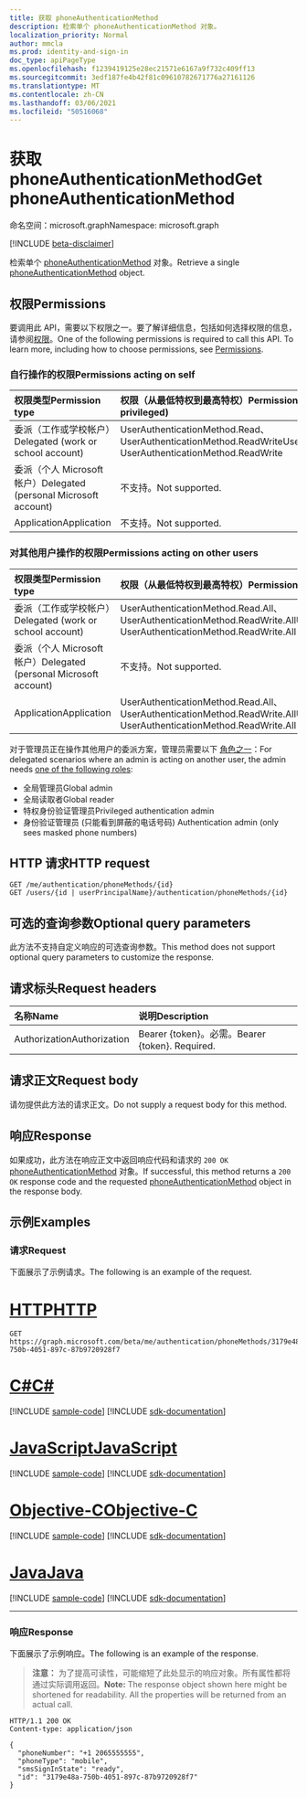 ```yaml
---
title: 获取 phoneAuthenticationMethod
description: 检索单个 phoneAuthenticationMethod 对象。
localization_priority: Normal
author: mmcla
ms.prod: identity-and-sign-in
doc_type: apiPageType
ms.openlocfilehash: f1239419125e28ec21571e6167a9f732c409ff13
ms.sourcegitcommit: 3edf187fe4b42f81c09610782671776a27161126
ms.translationtype: MT
ms.contentlocale: zh-CN
ms.lasthandoff: 03/06/2021
ms.locfileid: "50516068"
---
```

# <a name="get-phoneauthenticationmethod"></a><span data-ttu-id="c3f3b-103">获取 phoneAuthenticationMethod</span><span class="sxs-lookup"><span data-stu-id="c3f3b-103">Get phoneAuthenticationMethod</span></span>

<span data-ttu-id="c3f3b-104">命名空间：microsoft.graph</span><span class="sxs-lookup"><span data-stu-id="c3f3b-104">Namespace: microsoft.graph</span></span>

[!INCLUDE [beta-disclaimer](../../includes/beta-disclaimer.md)]

<span data-ttu-id="c3f3b-105">检索单个 [phoneAuthenticationMethod](../resources/phoneauthenticationmethod.md) 对象。</span><span class="sxs-lookup"><span data-stu-id="c3f3b-105">Retrieve a single [phoneAuthenticationMethod](../resources/phoneauthenticationmethod.md) object.</span></span>

## <a name="permissions"></a><span data-ttu-id="c3f3b-106">权限</span><span class="sxs-lookup"><span data-stu-id="c3f3b-106">Permissions</span></span>

<span data-ttu-id="c3f3b-p101">要调用此 API，需要以下权限之一。要了解详细信息，包括如何选择权限的信息，请参阅[权限](/graph/permissions-reference)。</span><span class="sxs-lookup"><span data-stu-id="c3f3b-p101">One of the following permissions is required to call this API. To learn more, including how to choose permissions, see [Permissions](/graph/permissions-reference).</span></span>

### <a name="permissions-acting-on-self"></a><span data-ttu-id="c3f3b-109">自行操作的权限</span><span class="sxs-lookup"><span data-stu-id="c3f3b-109">Permissions acting on self</span></span>

|<span data-ttu-id="c3f3b-110">权限类型</span><span class="sxs-lookup"><span data-stu-id="c3f3b-110">Permission type</span></span>      | <span data-ttu-id="c3f3b-111">权限（从最低特权到最高特权）</span><span class="sxs-lookup"><span data-stu-id="c3f3b-111">Permissions (from least to most privileged)</span></span>              |
|:---------------------------------------|:-------------------------|
| <span data-ttu-id="c3f3b-112">委派（工作或学校帐户）</span><span class="sxs-lookup"><span data-stu-id="c3f3b-112">Delegated (work or school account)</span></span>     | <span data-ttu-id="c3f3b-113">UserAuthenticationMethod.Read、UserAuthenticationMethod.ReadWrite</span><span class="sxs-lookup"><span data-stu-id="c3f3b-113">UserAuthenticationMethod.Read, UserAuthenticationMethod.ReadWrite</span></span> |
| <span data-ttu-id="c3f3b-114">委派（个人 Microsoft 帐户）</span><span class="sxs-lookup"><span data-stu-id="c3f3b-114">Delegated (personal Microsoft account)</span></span> | <span data-ttu-id="c3f3b-115">不支持。</span><span class="sxs-lookup"><span data-stu-id="c3f3b-115">Not supported.</span></span> |
| <span data-ttu-id="c3f3b-116">Application</span><span class="sxs-lookup"><span data-stu-id="c3f3b-116">Application</span></span>                            | <span data-ttu-id="c3f3b-117">不支持。</span><span class="sxs-lookup"><span data-stu-id="c3f3b-117">Not supported.</span></span> |

### <a name="permissions-acting-on-other-users"></a><span data-ttu-id="c3f3b-118">对其他用户操作的权限</span><span class="sxs-lookup"><span data-stu-id="c3f3b-118">Permissions acting on other users</span></span>

|<span data-ttu-id="c3f3b-119">权限类型</span><span class="sxs-lookup"><span data-stu-id="c3f3b-119">Permission type</span></span>      | <span data-ttu-id="c3f3b-120">权限（从最低特权到最高特权）</span><span class="sxs-lookup"><span data-stu-id="c3f3b-120">Permissions (from least to most privileged)</span></span>              |
|:---------------------------------------|:-------------------------|
| <span data-ttu-id="c3f3b-121">委派（工作或学校帐户）</span><span class="sxs-lookup"><span data-stu-id="c3f3b-121">Delegated (work or school account)</span></span>     | <span data-ttu-id="c3f3b-122">UserAuthenticationMethod.Read.All、UserAuthenticationMethod.ReadWrite.All</span><span class="sxs-lookup"><span data-stu-id="c3f3b-122">UserAuthenticationMethod.Read.All, UserAuthenticationMethod.ReadWrite.All</span></span> |
| <span data-ttu-id="c3f3b-123">委派（个人 Microsoft 帐户）</span><span class="sxs-lookup"><span data-stu-id="c3f3b-123">Delegated (personal Microsoft account)</span></span> | <span data-ttu-id="c3f3b-124">不支持。</span><span class="sxs-lookup"><span data-stu-id="c3f3b-124">Not supported.</span></span> |
| <span data-ttu-id="c3f3b-125">Application</span><span class="sxs-lookup"><span data-stu-id="c3f3b-125">Application</span></span>                            | <span data-ttu-id="c3f3b-126">UserAuthenticationMethod.Read.All、UserAuthenticationMethod.ReadWrite.All</span><span class="sxs-lookup"><span data-stu-id="c3f3b-126">UserAuthenticationMethod.Read.All, UserAuthenticationMethod.ReadWrite.All</span></span> |

<span data-ttu-id="c3f3b-127">对于管理员正在操作其他用户的委派方案，管理员需要以下 [角色之一](/azure/active-directory/users-groups-roles/directory-assign-admin-roles#available-roles)：</span><span class="sxs-lookup"><span data-stu-id="c3f3b-127">For delegated scenarios where an admin is acting on another user, the admin needs [one of the following roles](/azure/active-directory/users-groups-roles/directory-assign-admin-roles#available-roles):</span></span>
* <span data-ttu-id="c3f3b-128">全局管理员</span><span class="sxs-lookup"><span data-stu-id="c3f3b-128">Global admin</span></span>
* <span data-ttu-id="c3f3b-129">全局读取者</span><span class="sxs-lookup"><span data-stu-id="c3f3b-129">Global reader</span></span>
* <span data-ttu-id="c3f3b-130">特权身份验证管理员</span><span class="sxs-lookup"><span data-stu-id="c3f3b-130">Privileged authentication admin</span></span>
* <span data-ttu-id="c3f3b-131">身份验证管理员 (只能看到屏蔽的电话号码) </span><span class="sxs-lookup"><span data-stu-id="c3f3b-131">Authentication admin (only sees masked phone numbers)</span></span>

## <a name="http-request"></a><span data-ttu-id="c3f3b-132">HTTP 请求</span><span class="sxs-lookup"><span data-stu-id="c3f3b-132">HTTP request</span></span>

<!-- { "blockType": "ignored" } -->

```http
GET /me/authentication/phoneMethods/{id}
GET /users/{id | userPrincipalName}/authentication/phoneMethods/{id}
```

## <a name="optional-query-parameters"></a><span data-ttu-id="c3f3b-133">可选的查询参数</span><span class="sxs-lookup"><span data-stu-id="c3f3b-133">Optional query parameters</span></span>

<span data-ttu-id="c3f3b-134">此方法不支持自定义响应的可选查询参数。</span><span class="sxs-lookup"><span data-stu-id="c3f3b-134">This method does not support optional query parameters to customize the response.</span></span>

## <a name="request-headers"></a><span data-ttu-id="c3f3b-135">请求标头</span><span class="sxs-lookup"><span data-stu-id="c3f3b-135">Request headers</span></span>

| <span data-ttu-id="c3f3b-136">名称</span><span class="sxs-lookup"><span data-stu-id="c3f3b-136">Name</span></span>      |<span data-ttu-id="c3f3b-137">说明</span><span class="sxs-lookup"><span data-stu-id="c3f3b-137">Description</span></span>|
|:----------|:----------|
| <span data-ttu-id="c3f3b-138">Authorization</span><span class="sxs-lookup"><span data-stu-id="c3f3b-138">Authorization</span></span> | <span data-ttu-id="c3f3b-p102">Bearer {token}。必需。</span><span class="sxs-lookup"><span data-stu-id="c3f3b-p102">Bearer {token}. Required.</span></span> |

## <a name="request-body"></a><span data-ttu-id="c3f3b-141">请求正文</span><span class="sxs-lookup"><span data-stu-id="c3f3b-141">Request body</span></span>

<span data-ttu-id="c3f3b-142">请勿提供此方法的请求正文。</span><span class="sxs-lookup"><span data-stu-id="c3f3b-142">Do not supply a request body for this method.</span></span>

## <a name="response"></a><span data-ttu-id="c3f3b-143">响应</span><span class="sxs-lookup"><span data-stu-id="c3f3b-143">Response</span></span>

<span data-ttu-id="c3f3b-144">如果成功，此方法在响应正文中返回响应代码和请求的 `200 OK` [phoneAuthenticationMethod](../resources/phoneauthenticationmethod.md) 对象。</span><span class="sxs-lookup"><span data-stu-id="c3f3b-144">If successful, this method returns a `200 OK` response code and the requested [phoneAuthenticationMethod](../resources/phoneauthenticationmethod.md) object in the response body.</span></span>

## <a name="examples"></a><span data-ttu-id="c3f3b-145">示例</span><span class="sxs-lookup"><span data-stu-id="c3f3b-145">Examples</span></span>

### <a name="request"></a><span data-ttu-id="c3f3b-146">请求</span><span class="sxs-lookup"><span data-stu-id="c3f3b-146">Request</span></span>

<span data-ttu-id="c3f3b-147">下面展示了示例请求。</span><span class="sxs-lookup"><span data-stu-id="c3f3b-147">The following is an example of the request.</span></span>

# <a name="http"></a>[<span data-ttu-id="c3f3b-148">HTTP</span><span class="sxs-lookup"><span data-stu-id="c3f3b-148">HTTP</span></span>](#tab/http)
<!-- {
  "blockType": "request",
  "name": "get_phoneauthenticationmethod"
}-->

```msgraph-interactive
GET https://graph.microsoft.com/beta/me/authentication/phoneMethods/3179e48a-750b-4051-897c-87b9720928f7
```
# <a name="c"></a>[<span data-ttu-id="c3f3b-149">C#</span><span class="sxs-lookup"><span data-stu-id="c3f3b-149">C#</span></span>](#tab/csharp)
[!INCLUDE [sample-code](../includes/snippets/csharp/get-phoneauthenticationmethod-csharp-snippets.md)]
[!INCLUDE [sdk-documentation](../includes/snippets/snippets-sdk-documentation-link.md)]

# <a name="javascript"></a>[<span data-ttu-id="c3f3b-150">JavaScript</span><span class="sxs-lookup"><span data-stu-id="c3f3b-150">JavaScript</span></span>](#tab/javascript)
[!INCLUDE [sample-code](../includes/snippets/javascript/get-phoneauthenticationmethod-javascript-snippets.md)]
[!INCLUDE [sdk-documentation](../includes/snippets/snippets-sdk-documentation-link.md)]

# <a name="objective-c"></a>[<span data-ttu-id="c3f3b-151">Objective-C</span><span class="sxs-lookup"><span data-stu-id="c3f3b-151">Objective-C</span></span>](#tab/objc)
[!INCLUDE [sample-code](../includes/snippets/objc/get-phoneauthenticationmethod-objc-snippets.md)]
[!INCLUDE [sdk-documentation](../includes/snippets/snippets-sdk-documentation-link.md)]

# <a name="java"></a>[<span data-ttu-id="c3f3b-152">Java</span><span class="sxs-lookup"><span data-stu-id="c3f3b-152">Java</span></span>](#tab/java)
[!INCLUDE [sample-code](../includes/snippets/java/get-phoneauthenticationmethod-java-snippets.md)]
[!INCLUDE [sdk-documentation](../includes/snippets/snippets-sdk-documentation-link.md)]

---


### <a name="response"></a><span data-ttu-id="c3f3b-153">响应</span><span class="sxs-lookup"><span data-stu-id="c3f3b-153">Response</span></span>

<span data-ttu-id="c3f3b-154">下面展示了示例响应。</span><span class="sxs-lookup"><span data-stu-id="c3f3b-154">The following is an example of the response.</span></span>

> <span data-ttu-id="c3f3b-p103">**注意：** 为了提高可读性，可能缩短了此处显示的响应对象。所有属性都将通过实际调用返回。</span><span class="sxs-lookup"><span data-stu-id="c3f3b-p103">**Note:** The response object shown here might be shortened for readability. All the properties will be returned from an actual call.</span></span>

<!-- {
  "blockType": "response",
  "truncated": true,
  "@odata.type": "microsoft.graph.phoneAuthenticationMethod"
} -->

```http
HTTP/1.1 200 OK
Content-type: application/json

{
  "phoneNumber": "+1 2065555555",
  "phoneType": "mobile",
  "smsSignInState": "ready",
  "id": "3179e48a-750b-4051-897c-87b9720928f7"
}
```

<!-- uuid: 16cd6b66-4b1a-43a1-adaf-3a886856ed98
2019-02-04 14:57:30 UTC -->
<!-- {
  "type": "#page.annotation",
  "description": "Get phoneAuthenticationMethod",
  "keywords": "",
  "section": "documentation",
  "tocPath": ""
}-->
